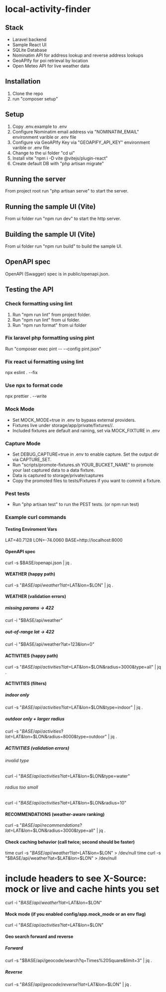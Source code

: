 # local-activity-finder

## Stack

- Laravel backend
- Sample React UI
- SQLite Database
- Nominatim API for address lookup and reverse address lookups
- GeoAPIfy for poi retrieval by location
- Open Meteo API for live weather data

## Installation

1. Clone the repo
2. run "composer setup"

## Setup

1. Copy .env.example to .env
2. Configure Nominatim email address via "NOMINATIM_EMAIL" environment varible or .env file
3. Configure via GeoAPIfy Key via "GEOAPIFY_API_KEY" environment varible or .env file
4. Change to the ui folder "cd ui"
5. Install vite "npm i -D vite @vitejs/plugin-react"
6. Create default DB with "php artisan migrate"

## Running the server

From project root run "php artisan serve" to start the server.

## Running the sample UI (Vite)

From ui folder run "npm run dev" to start the http server.

## Building the sample UI (Vite)

From ui folder run "npm run build" to build the sample UI.

## OpenAPI spec

OpenAPI (Swagger) spec is in public/openapi.json.

## Testing the API

### Check formatting using lint

1. Run "npm run lint" from project folder.
2. Run "npm run lint" from ui folder.
3. Run "npm run format" from ui folder

### Fix laravel php formatting using pint

Run "composer exec pint -- --config pint.json"

### Fix react ui formatting using lint

npx eslint . --fix

### Use npx to format code

npx prettier . --write

### Mock Mode

- Set MOCK_MODE=true in .env to bypass external providers.
- Fixtures live under storage/app/private/fixtures/<set>/.
- Included fixtures are default and raining, set via MOCK_FIXTURE in .env

### Capture Mode

- Set DEBUG_CAPTURE=true in .env to enable capture. Set the output dir via CAPTURE_SET.
- Run "scripts/promote-fixtures.sh YOUR_BUCKET_NAME" to promote your last captured data to a data fixture.
- Data is captured to storage/private/captures
- Copy the promoted files to tests/Fixtures if you want to commit a fixture.

### Pest tests

- Run "php artisan test" to run the PEST tests. (or npm run test)

### Example curl commands

#### Testing Enviroment Vars

LAT=40.7128
LON=-74.0060
BASE=http://localhost:8000

#### OpenAPI spec

curl -s $BASE/openapi.json | jq .

#### WEATHER (happy path)

curl -s "$BASE/api/weather?lat=$LAT&lon=$LON" | jq .

#### WEATHER (validation errors)

##### missing params → 422

curl -i "$BASE/api/weather"

##### out-of-range lat → 422

curl -i "$BASE/api/weather?lat=123&lon=0"

#### ACTIVITIES (happy path)

curl -s "$BASE/api/activities?lat=$LAT&lon=$LON&radius=3000&type=all" | jq .

#### ACTIVITIES (filters)

##### indoor only

curl -s "$BASE/api/activities?lat=$LAT&lon=$LON&type=indoor" | jq .

##### outdoor only + larger radius

curl -s "$BASE/api/activities?lat=$LAT&lon=$LON&radius=8000&type=outdoor" | jq .

##### ACTIVITIES (validation errors)

###### invalid type

curl -i "$BASE/api/activities?lat=$LAT&lon=$LON&type=water"

###### radius too small

curl -i "$BASE/api/activities?lat=$LAT&lon=$LON&radius=10"

#### RECOMMENDATIONS (weather-aware ranking)

curl -s "$BASE/api/recommendations?lat=$LAT&lon=$LON&radius=3000&type=all" | jq .

#### Check caching behavior (call twice; second should be faster)

time curl -s "$BASE/api/weather?lat=$LAT&lon=$LON" > /dev/null
time curl -s "$BASE/api/weather?lat=$LAT&lon=$LON" > /dev/null

# include headers to see X-Source: mock or live and cache hints you set

curl -i "$BASE/api/weather?lat=$LAT&lon=$LON"

#### Mock mode (if you enabled config/app.mock_mode or an env flag)

curl -i "$BASE/api/activities?lat=$LAT&lon=$LON"

#### Geo search forward and reverse

##### Forward

curl -s "$BASE/api/geocode/search?q=Times%20Square&limit=3" | jq .

##### Reverse

curl -s "$BASE/api/geocode/reverse?lat=$LAT&lon=$LON" | jq .
